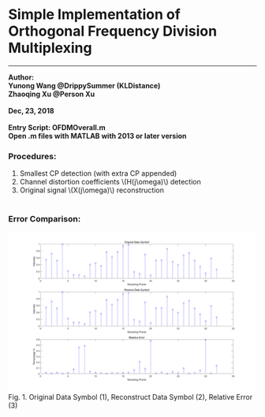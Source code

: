 # Simple Implementation of Orthogonal Frequency Division Multiplexing
****
**Author:<br>**
**Yunong Wang @DrippySummer (KLDistance)<br>**
**Zhaoqing Xu @Person Xu<br><br>**
**Dec, 23, 2018<br><br>**
**Entry Script: OFDMOverall.m<br>**
**Open .m files with MATLAB with 2013 or later version<br>**

<script type="text/javascript" src="http://cdn.mathjax.org/mathjax/latest/MathJax.js?config=default"></script>

### Procedures:<br>
1. Smallest CP detection (with extra CP appended)<br>
2. Channel distortion coefficients \\(H(j\omega)\\) detection<br>
3. Original signal \\(X(j\omega)\\) reconstruction
<br><br>

### Error Comparison:<br>
![](https://raw.githubusercontent.com/KLDistance/simple_OFDM/master/Images/Comparison_and_Error.png)
<br>
Fig. 1. Original Data Symbol (1), Reconstruct Data Symbol (2), Relative Error (3)<br>
